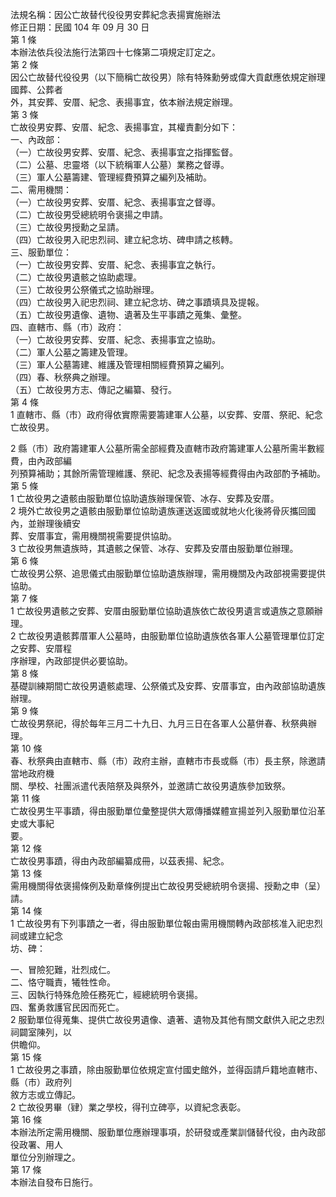 法規名稱：因公亡故替代役役男安葬紀念表揚實施辦法  
修正日期：民國 104 年 09 月 30 日  
第 1 條  
本辦法依兵役法施行法第四十七條第二項規定訂定之。  
第 2 條  
因公亡故替代役役男（以下簡稱亡故役男）除有特殊勳勞或偉大貢獻應依規定辦理國葬、公葬者  
外，其安葬、安厝、紀念、表揚事宜，依本辦法規定辦理。  
第 3 條  
亡故役男安葬、安厝、紀念、表揚事宜，其權責劃分如下：  
一、內政部：  
（一）亡故役男安葬、安厝、紀念、表揚事宜之指揮監督。  
（二）公墓、忠靈塔（以下統稱軍人公墓）業務之督導。  
（三）軍人公墓籌建、管理經費預算之編列及補助。  
二、需用機關：  
（一）亡故役男安葬、安厝、紀念、表揚事宜之督導。  
（二）亡故役男受總統明令褒揚之申請。  
（三）亡故役男授勳之呈請。  
（四）亡故役男入祀忠烈祠、建立紀念坊、碑申請之核轉。  
三、服勤單位：  
（一）亡故役男安葬、安厝、紀念、表揚事宜之執行。  
（二）亡故役男遺骸之協助處理。  
（三）亡故役男公祭儀式之協助辦理。  
（四）亡故役男入祀忠烈祠、建立紀念坊、碑之事蹟填具及提報。  
（五）亡故役男遺像、遺物、遺著及生平事蹟之蒐集、彙整。  
四、直轄市、縣（市）政府：  
（一）亡故役男安葬、安厝、紀念、表揚事宜之協助。  
（二）軍人公墓之籌建及管理。  
（三）軍人公墓籌建、維護及管理相關經費預算之編列。  
（四）春、秋祭典之辦理。  
（五）亡故役男方志、傳記之編纂、發行。  
第 4 條  
1 直轄市、縣（市）政府得依實際需要籌建軍人公墓，以安葬、安厝、祭祀、紀念亡故役男。  


2 縣（市）政府籌建軍人公墓所需全部經費及直轄市政府籌建軍人公墓所需半數經費，由內政部編  
列預算補助；其餘所需管理維護、祭祀、紀念及表揚等經費得由內政部酌予補助。  
第 5 條  
1 亡故役男之遺骸由服勤單位協助遺族辦理保管、冰存、安葬及安厝。  
2 境外亡故役男之遺骸由服勤單位協助遺族運送返國或就地火化後將骨灰攜回國內，並辦理後續安  
葬、安厝事宜，需用機關視需要提供協助。  
3 亡故役男無遺族時，其遺骸之保管、冰存、安葬及安厝由服勤單位辦理。  
第 6 條  
亡故役男公祭、追思儀式由服勤單位協助遺族辦理，需用機關及內政部視需要提供協助。  
第 7 條  
1 亡故役男遺骸之安葬、安厝由服勤單位協助遺族依亡故役男遺言或遺族之意願辦理。  
2 亡故役男遺骸葬厝軍人公墓時，由服勤單位協助遺族依各軍人公墓管理單位訂定之安葬、安厝程  
序辦理，內政部提供必要協助。  
第 8 條  
基礎訓練期間亡故役男遺骸處理、公祭儀式及安葬、安厝事宜，由內政部協助遺族辦理。  
第 9 條  
亡故役男祭祀，得於每年三月二十九日、九月三日在各軍人公墓併春、秋祭典辦理。  
第 10 條  
春、秋祭典由直轄市、縣（市）政府主辦，直轄市市長或縣（市）長主祭，除邀請當地政府機  
關、學校、社團派遣代表陪祭及與祭外，並邀請亡故役男遺族參加致祭。  
第 11 條  
亡故役男生平事蹟，得由服勤單位彙整提供大眾傳播媒體宣揚並列入服勤單位沿革史或大事紀  
要。  
第 12 條  
亡故役男事蹟，得由內政部編纂成冊，以茲表揚、紀念。  
第 13 條  
需用機關得依褒揚條例及勳章條例提出亡故役男受總統明令褒揚、授勳之申（呈）請。  
第 14 條  
1 亡故役男有下列事蹟之一者，得由服勤單位報由需用機關轉內政部核准入祀忠烈祠或建立紀念  
坊、碑：  


一、冒險犯難，壯烈成仁。  
二、恪守職責，犧牲性命。  
三、因執行特殊危險任務死亡，經總統明令褒揚。  
四、奮勇救護官民因而死亡。  
2 服勤單位得蒐集、提供亡故役男遺像、遺著、遺物及其他有關文獻供入祀之忠烈祠闢室陳列，以  
供瞻仰。  
第 15 條  
1 亡故役男之事蹟，除由服勤單位依規定宣付國史館外，並得函請戶籍地直轄市、縣（市）政府列  
敘方志或立傳記。  
2 亡故役男畢（肄）業之學校，得刊立碑亭，以資紀念表彰。  
第 16 條  
本辦法所定需用機關、服勤單位應辦理事項，於研發或產業訓儲替代役，由內政部役政署、用人  
單位分別辦理之。  
第 17 條  
本辦法自發布日施行。  


